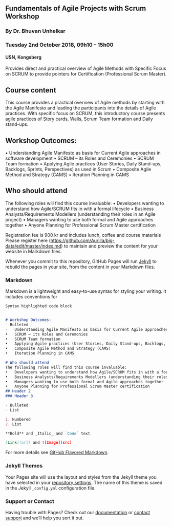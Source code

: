## Fundamentals of Agile Projects with Scrum Workshop 
### By Dr. Bhuvan Unhelkar
### Tuesday 2nd October 2018,  09h10 – 15h00
#### USN, Kongsberg

Provides direct and practical overview of Agile Methods with Specific Focus on SCRUM to provide pointers for Certification (Professional Scrum Master). 

## Course content
This course provides a practical overview of Agile methods by starting with the Agile Manifesto and leading the participants into the details of Agile practices. With specific focus on SCRUM, this introductory course presents agile practices of Story cards, Walls, Scrum Team formation and Daily stand-ups.
## Workshop Outcomes:
•	Understanding Agile Manifesto as basis for Current Agile approaches in software development
•	SCRUM – its Roles and Ceremonies
•	SCRUM Team formation
•	Applying Agile practices (User Stories, Daily Stand-ups, Backlogs, Sprints, Perspectives) as used in Scrum
•	Composite Agile Method and Strategy (CAMS)
•	Iteration Planning in CAMS

## Who should attend
The following roles will find this course invaluable:
•	Developers wanting to understand how Agile/SCRUM fits in with a formal lifecycle
•	Business Analysts/Requirements Modellers (understanding their roles in an Agile project)
•	Managers wanting to use both formal and Agile approaches together
•	Anyone Planning for Professional Scrum Master certification

Registration fee is 900 kr and includes lunch, coffee and course materials
Please register here (https://github.com/Aurilla/big-data/edit/master/index.md) to maintain and preview the content for your website in Markdown files.

Whenever you commit to this repository, GitHub Pages will run [Jekyll](https://jekyllrb.com/) to rebuild the pages in your site, from the content in your Markdown files.

### Markdown

Markdown is a lightweight and easy-to-use syntax for styling your writing. It includes conventions for

```markdown
Syntax highlighted code block


# Workshop Outcomes:
- Bulleted
-	Understanding Agile Manifesto as basis for Current Agile approaches in software development
•	SCRUM – its Roles and Ceremonies
•	SCRUM Team formation
•	Applying Agile practices (User Stories, Daily Stand-ups, Backlogs, Sprints, Perspectives) as used in Scrum
•	Composite Agile Method and Strategy (CAMS)
•	Iteration Planning in CAMS

# Who should attend
The following roles will find this course invaluable:
•	Developers wanting to understand how Agile/SCRUM fits in with a formal lifecycle
•	Business Analysts/Requirements Modellers (understanding their roles in an Agile project)
•	Managers wanting to use both formal and Agile approaches together
•	Anyone Planning for Professional Scrum Master certification
## Header 2
### Header 3

- Bulleted
- List

1. Numbered
2. List

**Bold** and _Italic_ and `Code` text

[Link](url) and ![Image](src)
```

For more details see [GitHub Flavored Markdown](https://guides.github.com/features/mastering-markdown/).

### Jekyll Themes

Your Pages site will use the layout and styles from the Jekyll theme you have selected in your [repository settings](https://github.com/Aurilla/big-data/settings). The name of this theme is saved in the Jekyll `_config.yml` configuration file.

### Support or Contact

Having trouble with Pages? Check out our [documentation](https://help.github.com/categories/github-pages-basics/) or [contact support](aurillaa@usn.no) and we’ll help you sort it out.
